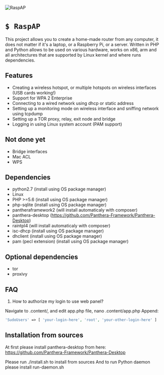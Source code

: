 ![RaspAP](http://i.imgur.com/xeKD93p.png)
# `$ RaspAP`

This project allows you to create a home-made router from any computer, it does not matter if it's a laptop, or a Raspberry Pi, or a server.
Written in PHP and Python allows to be used on various hardware, works on x86, arm and all architectures that are supported by Linux kernel
and where runs dependencies.

## Features
- Creating a wireless hotspot, or multiple hotspots on wireless interfaces (USB cards working!)
- Support for WPA 2 Enterprise
- Connecting to a wired network using dhcp or static address
- Setting up a monitoring mode on wireless interface and sniffing network using tcpdump
- Setting up a TOR proxy, relay, exit node and bridge
- Logging in using Linux system account (PAM support)

## Not done yet
- Bridge interfaces
- Mac ACL
- WPS

## Dependencies

- python2.7 (install using OS package manager)
- Linux
- PHP >=5.6 (install using OS package manager)
- php-sqlite (install using OS package manager)
- pantheraframework2 (will install automaticaly with composer)
- panthera-desktop (https://github.com/Panthera-Framework/Panthera-Desktop)
- raintpl4 (will install automaticaly with composer)
- isc-dhcp (install using OS package manager)
- dhclient (install using OS package manager)
- pam (pecl extension) (install using OS package manager)

## Optional dependencies
- tor
- proxivy

## FAQ

1. How to authorize my login to use web panel?

Navigate to .content/, and edit app.php file, nano .content/app.php
Append:

```php
'SudoUsers' => [ 'your-login-here', 'root', 'your-other-login-here' ]
```

## Installation from sources
At first please install panthera-desktop from here: https://github.com/Panthera-Framework/Panthera-Desktop

Please run ./install.sh to install from sources
And to run Python daemon please install run-daemon.sh
